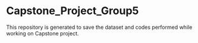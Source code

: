 # Capstone_Project_Group5
This repository is generated to save the dataset and codes performed while working on Capstone project. 
